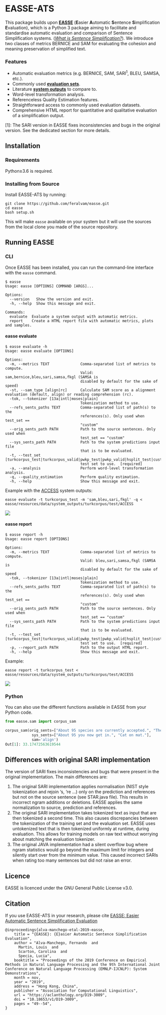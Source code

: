 # EASSE-ATS
This package builds upon [**EASSE**](https://www.aclweb.org/anthology/D19-3009/) (**E**asier **A**utomatic **S**entence **S**implification **E**valuation), which is a Python 3 package aiming to facilitate and standardise automatic evaluation and comparison of Sentence Simplification systems. ([*What is Sentence Simplification?*](https://www.mitpressjournals.org/doi/full/10.1162/coli_a_00370)). We introduce two classes of metrics BERNICE and SAM for evaluating the cohesion and meaning preservation of simplified text.

### Features

- Automatic evaluation metrics (e.g. BERNICE, SAM, SARI<sup>1</sup>, BLEU, SAMSA, etc.).
- Commonly used [**evaluation sets**](https://github.com/feralvam/easse/tree/master/easse/resources/data/test_sets).
- Literature [**system outputs**](https://github.com/feralvam/easse/tree/master/easse/resources/data/system_outputs) to compare to.
- Word-level transformation analysis.
- Referenceless Quality Estimation features.
- Straightforward access to commonly used evaluation datasets.
- Comprehensive HTML report for quantitative and qualitative evaluation of a simplification output.

[1]: The SARI version in EASSE fixes inconsistencies and bugs in the original version. See the dedicated section for more details.

## Installation
### Requirements

Python$\geq$3.6 is required.

### Installing from Source

Install EASSE-ATS by running:

```
git clone https://github.com/feralvam/easse.git
cd easse
bash setup.sh
```

This will make `easse` available on your system but it will use the sources from the local clone
you made of the source repository.

## Running EASSE

### CLI
Once EASSE has been installed, you can run the command-line interface with the `easse` command.

```
$ easse
Usage: easse [OPTIONS] COMMAND [ARGS]...

Options:
  --version   Show the version and exit.
  -h, --help  Show this message and exit.

Commands:
  evaluate  Evaluate a system output with automatic metrics.
  report    Create a HTML report file with automatic metrics, plots and samples.
```

#### easse evaluate
```
$ easse evaluate -h
Usage: easse evaluate [OPTIONS]

Options:
  -m, --metrics TEXT              Comma-separated list of metrics to compute.
                                  Valid: sam,bernice,bleu,sari,samsa,fkgl (SAMSA is
                                  disabled by default for the sake of speed)
  -st, --sam_type [align|rc]      Calculate SAM score as a alignment evaluation (default, align) or reading comprehension (rc).
  -tok, --tokenizer [13a|intl|moses|plain]
                                  Tokenization method to use.
  --refs_sents_paths TEXT         Comma-separated list of path(s) to the
                                  references(s). Only used when test_set ==
                                  "custom"
  --orig_sents_path PATH          Path to the source sentences. Only used when
                                  test_set == "custom"
  --sys_sents_path PATH           Path to the system predictions input file
                                  that is to be evaluated.
  -t, --test_set [turkcorpus_test|turkcorpus_valid|pwkp_test|pwkp_valid|hsplit_test|custom]
                                  test set to use.  [required]
  -a, --analysis                  Perform word-level transformation analysis.
  -q, --quality_estimation        Perform quality estimation.
  -h, --help                      Show this message and exit.
```
Example with the [ACCESS](https://github.com/facebookresearch/access) system outputs:
```
easse evaluate -t turkcorpus_test -m 'sam,bleu,sari,fkgl' -q < easse/resources/data/system_outputs/turkcorpus/test/ACCESS
```

<img src="https://github.com/feralvam/easse/blob/master/demo/evaluate.gif">

#### easse report
```
$ easse report -h
Usage: easse report [OPTIONS]

Options:
  -m, --metrics TEXT              Comma-separated list of metrics to compute.
                                  Valid: bleu,sari,samsa,fkgl (SAMSA is
                                  disabled by default for the sake of speed
  -tok, --tokenizer [13a|intl|moses|plain]
                                  Tokenization method to use.
  --refs_sents_paths TEXT         Comma-separated list of path(s) to the
                                  references(s). Only used when test_set ==
                                  "custom"
  --orig_sents_path PATH          Path to the source sentences. Only used when
                                  test_set == "custom"
  --sys_sents_path PATH           Path to the system predictions input file
                                  that is to be evaluated.
  -t, --test_set [turkcorpus_test|turkcorpus_valid|pwkp_test|pwkp_valid|hsplit_test|custom]
                                  test set to use.  [required]
  -p, --report_path PATH          Path to the output HTML report.
  -h, --help                      Show this message and exit.
```
Example:
```
easse report -t turkcorpus_test < easse/resources/data/system_outputs/turkcorpus/test/ACCESS
```
<img src="https://github.com/feralvam/easse/blob/master/demo/report.gif">

### Python

You can also use the different functions available in EASSE from your Python code.

```python
from easse.sam import corpus_sam

corpus_sam(orig_sents=["About 95 species are currently accepted.", "The cat perched on the mat."],  
            sys_sents=["About 95 you now get in.", "Cat on mat."], 
            sam='align')
Out[1]: 33.17472563619544
```
## Differences with original SARI implementation

The version of SARI fixes inconsistencies and bugs that were present in the original implementation. The main differences are:
1) The original SARI implementation applies normalisation (NIST style tokenization and rejoin ‘s, ‘re ...) only on the prediction and references but not on the source sentence (see STAR.java file). This results in incorrect ngram additions or deletions. EASSE applies the same normalization to source, prediction and references.
2) The original SARI implementation takes tokenized text as input that are then tokenized a second time. This also causes discrepancies between the tokenization of the training set and the evaluation set. EASSE uses untokenized text that is then tokenized uniformly at runtime, during evaluation. This allows for training models on raw text without worrying about matching the evaluation tokenizer.
3) The original JAVA implementation had a silent overflow bug where ngram statistics would go beyond the maximum limit for integers and silently start over from the minimum value. This caused incorrect SARIs when rating too many sentences but did not raise an error.

## Licence
EASSE is licenced under the GNU General Public License v3.0.

## Citation

If you use EASSE-ATS in your research, please cite [EASSE: Easier Automatic Sentence Simplification Evaluation](https://aclanthology.org/D19-3009/)

```
@inproceedings{alva-manchego-etal-2019-easse,
    title = "{EASSE}: {E}asier Automatic Sentence Simplification Evaluation",
    author = "Alva-Manchego, Fernando  and
      Martin, Louis  and
      Scarton, Carolina  and
      Specia, Lucia",
    booktitle = "Proceedings of the 2019 Conference on Empirical Methods in Natural Language Processing and the 9th International Joint Conference on Natural Language Processing (EMNLP-IJCNLP): System Demonstrations",
    month = nov,
    year = "2019",
    address = "Hong Kong, China",
    publisher = "Association for Computational Linguistics",
    url = "https://aclanthology.org/D19-3009",
    doi = "10.18653/v1/D19-3009",
    pages = "49--54",
}
```

